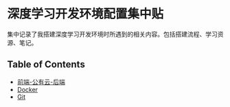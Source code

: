 # 深度学习开发环境配置集中贴

集中记录了我搭建深度学习开发环境时所遇到的相关内容。包括搭建流程、学习资源、笔记。

## Table of Contents

- [前端-公有云-后端](files/framework.md)
- [Docker](files/docker.md)
- [Git](files/git.md)